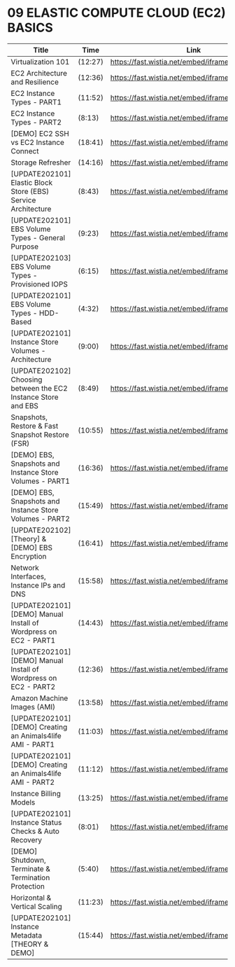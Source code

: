 # 09 ELASTIC COMPUTE CLOUD (EC2) BASICS

Title | Time | Link
---|---|---
Virtualization 101 | (12:27) | https://fast.wistia.net/embed/iframe/2wmmtmr2ak
EC2 Architecture and Resilience | (12:36) | https://fast.wistia.net/embed/iframe/z7j93jdgm1
EC2 Instance Types - PART1 | (11:52) | https://fast.wistia.net/embed/iframe/wpfmz6kyl2
EC2 Instance Types - PART2 | (8:13) | https://fast.wistia.net/embed/iframe/yyaarcegk7
[DEMO] EC2 SSH vs EC2 Instance Connect | (18:41) | https://fast.wistia.net/embed/iframe/j89m69d92c
Storage Refresher | (14:16) | https://fast.wistia.net/embed/iframe/ft02ug86mt
[UPDATE202101] Elastic Block Store (EBS) Service Architecture | (8:43) | https://fast.wistia.net/embed/iframe/f8lzhmvigs
[UPDATE202101] EBS Volume Types - General Purpose | (9:23) | https://fast.wistia.net/embed/iframe/u4tyrs9q96
[UPDATE202103] EBS Volume Types - Provisioned IOPS | (6:15) | https://fast.wistia.net/embed/iframe/asgfa73duj
[UPDATE202101] EBS Volume Types - HDD-Based | (4:32) | https://fast.wistia.net/embed/iframe/lk9b6avdzf
[UPDATE202101] Instance Store Volumes - Architecture | (9:00) | https://fast.wistia.net/embed/iframe/fufz7fqp0k
[UPDATE202102] Choosing between the EC2 Instance Store and EBS | (8:49) | https://fast.wistia.net/embed/iframe/brhtctw1lp
Snapshots, Restore & Fast Snapshot Restore (FSR) | (10:55) | https://fast.wistia.net/embed/iframe/aotwktv0up
[DEMO] EBS, Snapshots and Instance Store Volumes - PART1 | (16:36) | https://fast.wistia.net/embed/iframe/dhsxrtwi8i
[DEMO] EBS, Snapshots and Instance Store Volumes - PART2 | (15:49) | https://fast.wistia.net/embed/iframe/m1jj43tec4
[UPDATE202102] [Theory] & [DEMO] EBS Encryption | (16:41) | https://fast.wistia.net/embed/iframe/2yjm820kbc
Network Interfaces, Instance IPs and DNS | (15:58) | https://fast.wistia.net/embed/iframe/trryxjljew
[UPDATE202101] [DEMO] Manual Install of Wordpress on EC2 - PART1 | (14:43) | https://fast.wistia.net/embed/iframe/fg6eql82c9
[UPDATE202101] [DEMO] Manual Install of Wordpress on EC2 - PART2 | (12:36) | https://fast.wistia.net/embed/iframe/dg5uyeokyr
Amazon Machine Images (AMI) | (13:58) | https://fast.wistia.net/embed/iframe/chh9rkqjmg
[UPDATE202101] [DEMO] Creating an Animals4life AMI - PART1 | (11:03) | https://fast.wistia.net/embed/iframe/gde5potcz6
[UPDATE202101] [DEMO] Creating an Animals4life AMI - PART2 | (11:12) | https://fast.wistia.net/embed/iframe/1oxk13mq5p
Instance Billing Models | (13:25) | https://fast.wistia.net/embed/iframe/4ho0uuy428
[UPDATE202101] Instance Status Checks & Auto Recovery | (8:01) | https://fast.wistia.net/embed/iframe/kw1nb8a5qo
[DEMO] Shutdown, Terminate & Termination Protection | (5:40) | https://fast.wistia.net/embed/iframe/6xecitwe9k
Horizontal & Vertical Scaling | (11:23) | https://fast.wistia.net/embed/iframe/erfx9u5yl9
[UPDATE202101] Instance Metadata [THEORY & DEMO] | (15:44) | https://fast.wistia.net/embed/iframe/wtkpn978zd
